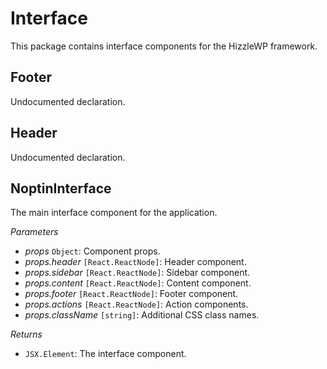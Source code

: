 # Interface

This package contains interface components for the HizzleWP framework.

<!-- START TOKEN(Autogenerated API docs) -->

## Footer

Undocumented declaration.

## Header

Undocumented declaration.

## NoptinInterface

The main interface component for the application.

_Parameters_

- _props_ `Object`: Component props.
- _props.header_ `[React.ReactNode]`: Header component.
- _props.sidebar_ `[React.ReactNode]`: Sidebar component.
- _props.content_ `[React.ReactNode]`: Content component.
- _props.footer_ `[React.ReactNode]`: Footer component.
- _props.actions_ `[React.ReactNode]`: Action components.
- _props.className_ `[string]`: Additional CSS class names.

_Returns_

- `JSX.Element`: The interface component.

<!-- END TOKEN(Autogenerated API docs) -->

